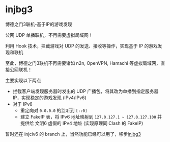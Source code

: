 # injbg3

博德之门3联机-基于IP的游戏发现

公网 UDP 单播联机，不再需要虚拟局域网！

利用 Hook 技术，拦截游戏对 UDP 的发送、接收等操作，实现基于 IP 的游戏发现和联机

至此，博德之门3联机不再需要诸如 n2n, OpenVPN, Hamachi 等虚拟局域网，直接公网联机！

主要实现以下两点

- 拦截客户端发现服务器时发出的 UDP 广播包，将其改为单播到指定服务器 IP，实现稳定的游戏发现 (IPv4/IPv6)
- 对于 IPv6
  - 重定向对 `0.0.0.0` 的监听到 `[::0]`
  - 建立 FakeIP 表，将 IPv6 地址映射到 `127.0.127.1 ~ 127.0.127.100` 并提供给 文明6 虚假的 IPv4 地址 (实现原理同 Clash 的 FakeIP)

暂时还在 injciv6 的 branch 上，当然功能已经可以用了，移步[injbg3](https://github.com/xaxys/injciv6/tree/injbg3)
